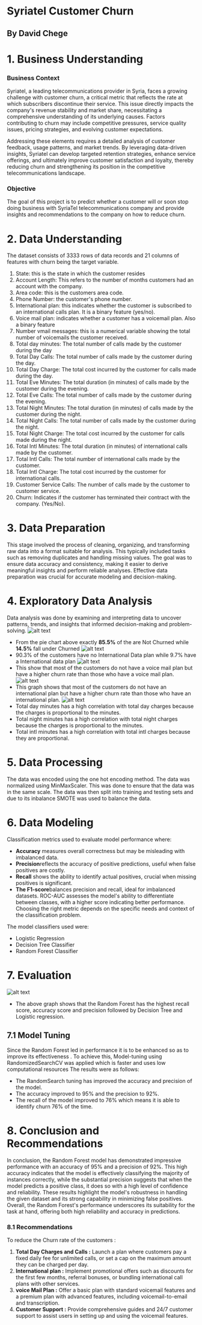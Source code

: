 # Syriatel Customer Churn
## By David Chege


# 1. Business Understanding
### Business Context
Syriatel, a leading telecommunications provider in Syria, faces a growing challenge with customer churn, a critical metric that reflects the rate at which subscribers discontinue their service. This issue directly impacts the company's revenue stability and market share, necessitating a comprehensive understanding of its underlying causes. Factors contributing to churn may include competitive pressures, service quality issues, pricing strategies, and evolving customer expectations. 

Addressing these elements requires a detailed analysis of customer feedback, usage patterns, and market trends. By leveraging data-driven insights, Syriatel can develop targeted retention strategies, enhance service offerings, and ultimately improve customer satisfaction and loyalty, thereby reducing churn and strengthening its position in the competitive telecommunications landscape.

### Objective
The goal of this project is to predict whether a customer will or soon stop doing business with SyriaTel telecommunications company and provide insights and recommendations to the company on how to reduce churn.

# 2. Data Understanding
The dataset consists of 3333 rows of data records and 21 columns of features with churn being the target variable.

1. State: this is the state in which the customer resides
2. Account Length: This refers to the number of months customers had an account with the company.
3. Area code: this is the customers area code.
4. Phone Number: the customer's phone number.
5. International plan: this indicates whether the customer is subscribed to an international calls plan. It is a binary feature (yes/no).
6. Voice mail plan: indicates whether a customer has a voicemail plan. Also a binary feature
7. Number vmail messages: this is a numerical variable showing the total number of voicemails the customer received.
8. Total day minutes: The total number of calls made by the customer during the day 
9. Total Day Calls: The total number of calls made by the customer during the day.
10. Total Day Charge: The total cost incurred by the customer for calls made during the day.
11. Total Eve Minutes: The total duration (in minutes) of calls made by the customer during the evening.
12. Total Eve Calls: The total number of calls made by the customer during the evening.
13. Total Night Minutes: The total duration (in minutes) of calls made by the customer during the night.
14. Total Night Calls: The total number of calls made by the customer during the night.
15. Total Night Charge: The total cost incurred by the customer for calls made during the night.
16. Total Intl Minutes: The total duration (in minutes) of international calls made by the customer.
17. Total Intl Calls: The total number of international calls made by the customer.
18. Total Intl Charge: The total cost incurred by the customer for international calls.
19. Customer Service Calls: The number of calls made by the customer to customer service.
20. Churn: Indicates if the customer has terminated their contract with the company. (Yes/No).

# 3. Data Preparation
This stage involved the process of cleaning, organizing, and transforming raw data into a format suitable for analysis.
This typically included tasks such as removing duplicates and handling missing values. The goal was to ensure data accuracy and consistency, making it easier to derive meaningful insights and perform reliable analyses. Effective data preparation was crucial for accurate modeling and decision-making.

# 4. Exploratory Data Analysis
Data analysis was done by examining and interpreting data to uncover patterns, trends, and insights that informed decision-making and problem-solving.
![alt text](<Images/Churn Distribution-1.png>)
+ From the pie chart above exactly **85.5%** of the are Not Churned while **14.5%** fall under Churned 
![alt text](<Images/International Plan-1.png>)
+ 90.3% of the customers have no International Data plan while 9.7% have a International data plan
![alt text](<Images/Voice mail by Churn-1-1.png>)
+ This show that most of the customers do not have a voice mail plan but have a higher churn rate than those who have a voice mail plan.
![alt text](<Images/Intenational plan by churn-1.png>)
+ This graph shows that most of the customers do not have an international plan but have a higher churn rate than those who have an international plan.
![alt text](<Images/Correlation Representation Using a Heatmap-1.png>)
+ Total day minutes has a high correlation with total day charges because the charges is proportional to the minutes.
+ Total night minutes has a high correlation with total night charges because the charges is proportional to the minutes.
+ Total intl minutes has a high correlation with total intl charges because they are proportional.

# 5. Data Processing
The data was encoded using the one hot encoding method. The data was normalized using MinMaxScaler. This was done to ensure that the data was in the same scale. The data was then split into training and testing sets and due to its inbalance SMOTE was used to balance the data.

# 6. Data Modeling
Classification metrics used to evaluate model performance where: 
+ **Accuracy** measures overall correctness but may be misleading with imbalanced data. 
+ **Precision**reflects the accuracy of positive predictions, useful when false positives are costly. 
+ **Recall** shows the ability to identify actual positives, crucial when missing positives is significant. 
+ **The F1-score**balances precision and recall, ideal for imbalanced datasets. ROC-AUC assesses the model's ability to differentiate between classes, with a higher score indicating better performance. Choosing the right metric depends on the specific needs and context of the classification problem.

The model classifiers used were:
+ Logistic Regression
+ Decision Tree Classifier
+ Random Forest Classifier

# 7. Evaluation
![alt text](<Images/Model Comparison-1.png>)
+ The above graph shows that the Random Forest has the highest recall score, accuracy score and precision followed by Decision Tree and Logistic regression.

## 7.1 Model Tuning
Since the Random Forest led in performance it is to be enhanced so as to improve its effectiveness .
To achieve this, Model-tuning using RandomizedSearchCV was applied which is faster and uses low computational resources
The results were as follows:
+ The RandomSearch tuning has improved the accuracy and precision of the model.
+ The accuracy improved to 95% and the precision to 92%.
+ The recall of the model improved to 76% which means it is able to identify churn 76% of the time.

# 8. Conclusion and Recommendations
In conclusion, the Random Forest model has demonstrated impressive performance with an accuracy of 95% and a precision of 92%. This high accuracy indicates that the model is effectively classifying the majority of instances correctly, while the substantial precision suggests that when the model predicts a positive class, it does so with a high level of confidence and reliability. These results highlight the model's robustness in handling the given dataset and its strong capability in minimizing false positives. Overall, the Random Forest's performance underscores its suitability for the task at hand, offering both high reliability and accuracy in predictions.
### 8.1 Recommendations
To reduce the Churn rate of the customers :
1. **Total Day Charges and Calls  :** Launch a plan where customers pay a fixed daily fee for unlimited calls, or set a cap on the maximum amount they can be charged per day.
2. **International plan  :** Implement promotional offers such as discounts for the first few months, referral bonuses, or bundling international call plans with other services.
3. **voice Mail Plan  :** Offer a basic plan with standard voicemail features and a premium plan with advanced features, including voicemail-to-email and transcription.
4. **Customer Support  :** Provide comprehensive guides and 24/7 customer support to assist users in setting up and using the voicemail features.